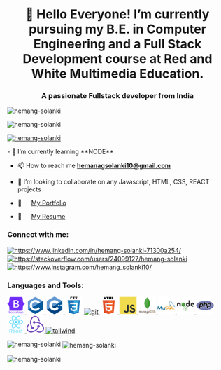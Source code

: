 <h1 align="center">👋 Hello Everyone! I’m currently pursuing my B.E. in Computer Engineering and a Full Stack Development course at Red and White Multimedia Education.</h1>
<h3 align="center">A passionate Fullstack developer from India</h3>

<p align="left"> <img src="https://komarev.com/ghpvc/?username=hemang-solanki&label=Profile%20views&color=0e75b6&style=flat" alt="hemang-solanki" /> </p>
<img src="https://raw.githubusercontent.com/BEPb/BEPb/refs/heads/main/src/header_.png" alt="hemang-solanki" />
<p align="left"> <a href="https://github.com/ryo-ma/github-profile-trophy"><img src="https://github-profile-trophy.vercel.app/?username=hemang-solanki" alt="hemang-solanki" /></a> </p>
- 🌱 I’m currently learning **NODE**

- 📫 How to reach me **hemanagsolanki10@gmail.com**

- 👯 I’m looking to collaborate on any Javascript, HTML, CSS, REACT projects

- 💼   <a href="https://hemang-solanki.github.io/">My Portfolio</a>

- 📝   <a href="https://drive.google.com/file/d/11lhf4JiUf1a-_F8zhsTWkwf8An9c8Fhh/view?usp=sharing">My Resume</a>

<h3 align="left">Connect with me:</h3>
<p align="left">
<a href="https://linkedin.com/in/https://www.linkedin.com/in/hemang-solanki-71300a254/" target="blank"><img align="center" src="https://raw.githubusercontent.com/rahuldkjain/github-profile-readme-generator/master/src/images/icons/Social/linked-in-alt.svg" alt="https://www.linkedin.com/in/hemang-solanki-71300a254/" height="30" width="40" /></a>
<a href="https://stackoverflow.com/users/https://stackoverflow.com/users/24099127/hemang-solanki" target="blank"><img align="center" src="https://raw.githubusercontent.com/rahuldkjain/github-profile-readme-generator/master/src/images/icons/Social/stack-overflow.svg" alt="https://stackoverflow.com/users/24099127/hemang-solanki" height="30" width="40" /></a>
<a href="https://instagram.com/https://www.instagram.com/hemang_solanki10/" target="blank"><img align="center" src="https://raw.githubusercontent.com/rahuldkjain/github-profile-readme-generator/master/src/images/icons/Social/instagram.svg" alt="https://www.instagram.com/hemang_solanki10/" height="30" width="40" /></a>
</p>

<h3 align="left">Languages and Tools:</h3>
<p align="left"> <a href="https://getbootstrap.com" target="_blank" rel="noreferrer"> <img src="https://raw.githubusercontent.com/devicons/devicon/master/icons/bootstrap/bootstrap-plain-wordmark.svg" alt="bootstrap" width="40" height="40"/> </a> <a href="https://www.cprogramming.com/" target="_blank" rel="noreferrer"> <img src="https://raw.githubusercontent.com/devicons/devicon/master/icons/c/c-original.svg" alt="c" width="40" height="40"/> </a> <a href="https://www.w3schools.com/cpp/" target="_blank" rel="noreferrer"> <img src="https://raw.githubusercontent.com/devicons/devicon/master/icons/cplusplus/cplusplus-original.svg" alt="cplusplus" width="40" height="40"/> </a> <a href="https://www.w3schools.com/css/" target="_blank" rel="noreferrer"> <img src="https://raw.githubusercontent.com/devicons/devicon/master/icons/css3/css3-original-wordmark.svg" alt="css3" width="40" height="40"/> </a> <a href="https://git-scm.com/" target="_blank" rel="noreferrer"> <img src="https://www.vectorlogo.zone/logos/git-scm/git-scm-icon.svg" alt="git" width="40" height="40"/> </a> <a href="https://www.w3.org/html/" target="_blank" rel="noreferrer"> <img src="https://raw.githubusercontent.com/devicons/devicon/master/icons/html5/html5-original-wordmark.svg" alt="html5" width="40" height="40"/> </a> <a href="https://developer.mozilla.org/en-US/docs/Web/JavaScript" target="_blank" rel="noreferrer"> <img src="https://raw.githubusercontent.com/devicons/devicon/master/icons/javascript/javascript-original.svg" alt="javascript" width="40" height="40"/> </a> <a href="https://www.mongodb.com/" target="_blank" rel="noreferrer"> <img src="https://raw.githubusercontent.com/devicons/devicon/master/icons/mongodb/mongodb-original-wordmark.svg" alt="mongodb" width="40" height="40"/> </a> <a href="https://www.mysql.com/" target="_blank" rel="noreferrer"> <img src="https://raw.githubusercontent.com/devicons/devicon/master/icons/mysql/mysql-original-wordmark.svg" alt="mysql" width="40" height="40"/> </a> <a href="https://nodejs.org" target="_blank" rel="noreferrer"> <img src="https://raw.githubusercontent.com/devicons/devicon/master/icons/nodejs/nodejs-original-wordmark.svg" alt="nodejs" width="40" height="40"/> </a> <a href="https://www.php.net" target="_blank" rel="noreferrer"> <img src="https://raw.githubusercontent.com/devicons/devicon/master/icons/php/php-original.svg" alt="php" width="40" height="40"/> </a> <a href="https://reactjs.org/" target="_blank" rel="noreferrer"> <img src="https://raw.githubusercontent.com/devicons/devicon/master/icons/react/react-original-wordmark.svg" alt="react" width="40" height="40"/> </a> <a href="https://redux.js.org" target="_blank" rel="noreferrer"> <img src="https://raw.githubusercontent.com/devicons/devicon/master/icons/redux/redux-original.svg" alt="redux" width="40" height="40"/> </a> <a href="https://tailwindcss.com/" target="_blank" rel="noreferrer"> <img src="https://www.vectorlogo.zone/logos/tailwindcss/tailwindcss-icon.svg" alt="tailwind" width="40" height="40"/> </a> </p>

<p><img align="left" src="https://github-readme-stats.vercel.app/api/top-langs?username=hemang-solanki&show_icons=true&locale=en&layout=compact" alt="hemang-solanki" /></p>

<p>&nbsp;<img align="center" src="https://github-readme-stats.vercel.app/api?username=hemang-solanki&show_icons=true&locale=en" alt="hemang-solanki" /></p>

<p><img align="center" src="https://github-readme-streak-stats.herokuapp.com/?user=hemang-solanki&" alt="hemang-solanki" /></p>
